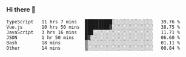 ### Hi there 👋

<!--
**hjklink/hjklink** is a ✨ _special_ ✨ repository because its `README.md` (this file) appears on your GitHub profile.

Here are some ideas to get you started:

- 🔭 I’m currently working on ...
- 🌱 I’m currently learning ...
- 👯 I’m looking to collaborate on ...
- 🤔 I’m looking for help with ...
- 💬 Ask me about ...
- 📫 How to reach me: ...
- 😄 Pronouns: ...
- ⚡ Fun fact: ...
-->


<!--START_SECTION:waka-->

```text
TypeScript   11 hrs 7 mins   ██████████░░░░░░░░░░░░░░░   39.76 %
Vue.js       10 hrs 50 mins  █████████▓░░░░░░░░░░░░░░░   38.75 %
JavaScript   3 hrs 16 mins   ███░░░░░░░░░░░░░░░░░░░░░░   11.71 %
JSON         1 hr 50 mins    █▓░░░░░░░░░░░░░░░░░░░░░░░   06.60 %
Bash         18 mins         ▒░░░░░░░░░░░░░░░░░░░░░░░░   01.11 %
Other        14 mins         ▒░░░░░░░░░░░░░░░░░░░░░░░░   00.84 %
```

<!--END_SECTION:waka-->

